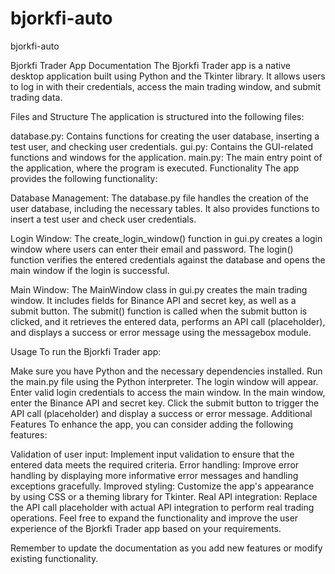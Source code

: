 # bjorkfi-auto
bjorkfi-auto

Bjorkfi Trader App Documentation
The Bjorkfi Trader app is a native desktop application built using Python and the Tkinter library. It allows users to log in with their credentials, access the main trading window, and submit trading data.

Files and Structure
The application is structured into the following files:

database.py: Contains functions for creating the user database, inserting a test user, and checking user credentials.
gui.py: Contains the GUI-related functions and windows for the application.
main.py: The main entry point of the application, where the program is executed.
Functionality
The app provides the following functionality:

Database Management: The database.py file handles the creation of the user database, including the necessary tables. It also provides functions to insert a test user and check user credentials.

Login Window: The create_login_window() function in gui.py creates a login window where users can enter their email and password. The login() function verifies the entered credentials against the database and opens the main window if the login is successful.

Main Window: The MainWindow class in gui.py creates the main trading window. It includes fields for Binance API and secret key, as well as a submit button. The submit() function is called when the submit button is clicked, and it retrieves the entered data, performs an API call (placeholder), and displays a success or error message using the messagebox module.

Usage
To run the Bjorkfi Trader app:

Make sure you have Python and the necessary dependencies installed.
Run the main.py file using the Python interpreter.
The login window will appear. Enter valid login credentials to access the main window.
In the main window, enter the Binance API and secret key.
Click the submit button to trigger the API call (placeholder) and display a success or error message.
Additional Features
To enhance the app, you can consider adding the following features:

Validation of user input: Implement input validation to ensure that the entered data meets the required criteria.
Error handling: Improve error handling by displaying more informative error messages and handling exceptions gracefully.
Improved styling: Customize the app's appearance by using CSS or a theming library for Tkinter.
Real API integration: Replace the API call placeholder with actual API integration to perform real trading operations.
Feel free to expand the functionality and improve the user experience of the Bjorkfi Trader app based on your requirements.

Remember to update the documentation as you add new features or modify existing functionality.
